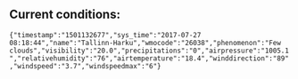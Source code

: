 ## Current conditions: 
 ``` {"timestamp":"1501132677","sys_time":"2017-07-27 08:18:44","name":"Tallinn-Harku","wmocode":"26038","phenomenon":"Few clouds","visibility":"20.0","precipitations":"0","airpressure":"1005.1","relativehumidity":"76","airtemperature":"18.4","winddirection":"89","windspeed":"3.7","windspeedmax":"6"} ```
